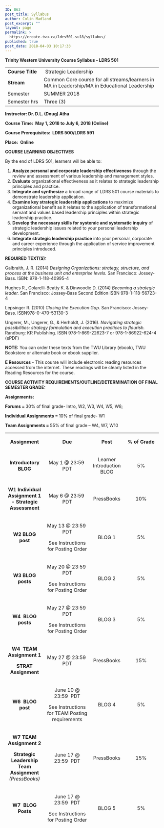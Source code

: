 ```yaml
---
ID: 863
post_title: Syllabus
author: Colin Madland
post_excerpt: ""
layout: page
permalink: >
  https://create.twu.ca/ldrs501-su18/syllabus/
published: true
post_date: 2018-04-03 10:17:33
---
```

<strong>Trinity</strong><strong> Western University </strong><strong>Course Syllabus - LDRS 501
</strong>
<table>
<tbody>
<tr>
<td width="113"><strong>Course Title</strong></td>
<td width="445"> Strategic Leadership</td>
</tr>
<tr>
<td width="113"><strong>Stream</strong></td>
<td width="445">Common Core course for all streams/learners in MA in Leadership/MA in Educational Leadership</td>
</tr>
<tr>
<td width="113">Semester</td>
<td width="445">SUMMER 2018</td>
</tr>
<tr>
<td width="113">Semester hrs</td>
<td width="445">Three (3)</td>
</tr>
</tbody>
</table>
<strong>Instructor:</strong><strong> Dr. D.L. (Doug) Atha                             </strong>

<strong>Course Time:</strong><strong>  </strong><strong>May 1, 2018 to July 6, 2018 (Online)
</strong>

<strong>Course Prerequisites:</strong><strong>  LDRS 500/LDRS 591                         </strong>

<strong>Place:</strong> <strong> Online</strong>

<strong>COURSE LEARNING OBJECTIVES</strong>

By the end of LDRS 501, learners will be able to:
<ol>
 	<li><strong>Analyze personal and corporate leadership effectiveness</strong> through the review and assessment of various leadership and management styles.</li>
 	<li><strong>Evaluate</strong> organizational effectiveness as it relates to strategic leadership principles and practice.</li>
 	<li><strong>Integrate and synthesize</strong> a broad range of LDRS 501 course materials to demonstrate leadership application.</li>
 	<li><strong>Examine key strategic leadership applications</strong> to maximize organizational benefit as it relates to the application of transformational servant and values based leadership principles within strategic leadership practice.</li>
 	<li><strong>Develop the necessary skills for systemic and systematic inquiry</strong> of strategic leadership issues related to your personal leadership development.</li>
 	<li><strong>Integrate strategic leadership practice</strong> into your personal, corporate and career experience through the application of service improvement principles introduced.</li>
</ol>
<strong>REQUIRED TEXT(S):</strong>

Galbraith, J. R. (2014) <em>Designing Organizations: strategy, structure, and process at the business unit and enterprise levels.</em> San Francisco: Jossey-Bass. ISBN: 978-1-118-40995-4

Hughes R., Colarelli-Beatty K. &amp; Dinwoodie D. (2014) <em>Becoming a strategic leader.</em> San Francisco: Jossey-Bass Second Edition ISBN 978-1-118-56723-4

Lepsinger R. (2010) <em>Closing the Execution Gap.</em> San Francisco: Jossey-Bass. ISBN978-0-470-53130-3

Ungerer, M., Ungerer, G., &amp; Herholdt, J. (2016). <em>Navigating strategic possibilities: strategy formulation and execution practices to flourish.</em> Randburg: KR Publishing. ISBN 978-1-869-22623-7 or 978-1-86922-624-4 (ePDF)

<strong>NOTE:</strong> You can order these texts from the TWU Library (ebook), TWU Bookstore or alternate book or ebook supplier.

<strong>E Resources</strong> - This course will include electronic reading resources accessed from the internet. These readings will be clearly listed in the Reading Resources for the course.

<strong>COURSE ACTIVITY REQUIREMENTS/OUTLINE/DETERMINATION OF FINAL SEMESTER GRADE:</strong>

<strong>Assignments: </strong>

<strong>Forums = </strong>30% of final grade- Intro, W2, W3, W4, W5, W8;

<strong>Individual Assignments = </strong>10% of final grade- W1

<strong>Team Assignments = </strong>55% of final grade – W4, W7, W10<strong>
</strong>
<table style="height: 1281px" width="807">
<tbody>
<tr>
<td width="25%">
<p style="text-align: center"><strong>Assignment</strong></p>
</td>
<td width="30%">
<p style="text-align: center"><strong>Due</strong></p>
</td>
<td width="19%">
<p style="text-align: center"><strong>Post</strong></p>
</td>
<td width="23%">
<p style="text-align: center"><strong>% of Grade</strong></p>
</td>
</tr>
<tr>
<td width="25%">
<p style="text-align: center"><strong>Introductory BLOG</strong></p>
</td>
<td width="30%">
<p style="text-align: center">May 1 @ 23:59  PDT</p>
</td>
<td width="19%">
<p style="text-align: center">Learner Introduction BLOG</p>
</td>
<td width="23%">
<p style="text-align: center">5%</p>
</td>
</tr>
<tr>
<td width="25%">
<p style="text-align: center"><strong>W1 Individual Assignment 1 - </strong><strong>Strategic Assessment</strong></p>
</td>
<td width="30%">
<p style="text-align: center">May 6 @ 23:59  PDT</p>
</td>
<td width="19%">
<p style="text-align: center">PressBooks</p>
</td>
<td width="23%">
<p style="text-align: center">10%</p>
</td>
</tr>
<tr>
<td width="25%">
<p style="text-align: center"><strong>W2 BLOG post</strong></p>
</td>
<td width="30%">
<p style="text-align: center">May 13 @ 23:59  PDT</p>
<p style="text-align: center">See Instructions for Posting Order</p>
</td>
<td width="19%">
<p style="text-align: center">BLOG 1</p>
</td>
<td width="23%">
<p style="text-align: center">5%</p>
</td>
</tr>
<tr>
<td width="25%">
<p style="text-align: center"><strong>W3 BLOG posts</strong></p>
</td>
<td width="30%">
<p style="text-align: center">May 20 @ 23:59  PDT</p>
<p style="text-align: center">See Instructions for Posting Order</p>
</td>
<td width="19%">
<p style="text-align: center">BLOG 2</p>
</td>
<td width="23%">
<p style="text-align: center">5%</p>
</td>
</tr>
<tr>
<td width="25%">
<p style="text-align: center"><strong>W4  BLOG posts</strong></p>
</td>
<td width="30%">
<p style="text-align: center">May 27 @ 23:59  PDT</p>
<p style="text-align: center">See Instructions for Posting Order</p>
</td>
<td width="19%">
<p style="text-align: center">BLOG 3</p>
</td>
<td width="23%">
<p style="text-align: center">5%</p>
</td>
</tr>
<tr>
<td width="25%">
<p style="text-align: center"><strong>W4  TEAM Assignment 1</strong></p>
<p style="text-align: center"><strong>STRAT Assignment</strong></p>
</td>
<td width="30%">
<p style="text-align: center">May 27 @ 23:59  PDT</p>
</td>
<td width="19%">
<p style="text-align: center">PressBooks</p>
</td>
<td width="23%">
<p style="text-align: center">15%</p>
</td>
</tr>
<tr>
<td width="25%">
<p style="text-align: center"><strong>W6  BLOG post</strong></p>
</td>
<td width="30%">
<p style="text-align: center">June 10 @ 23:59  PDT</p>
<p style="text-align: center">See Instructions for TEAM Posting requirements</p>
</td>
<td width="19%">
<p style="text-align: center">BLOG 4</p>
</td>
<td width="23%">
<p style="text-align: center">5%</p>
</td>
</tr>
<tr>
<td width="25%">
<p style="text-align: center"><strong>W7 TEAM Assignment 2</strong></p>
<p style="text-align: center"><strong>Strategic Leadership Team Assignment </strong><em>(PressBooks)</em></p>
</td>
<td width="30%">
<p style="text-align: center">June 17 @ 23:59  PDT</p>
</td>
<td width="19%">
<p style="text-align: center">PressBooks</p>
</td>
<td width="23%">
<p style="text-align: center">15%</p>
</td>
</tr>
<tr>
<td width="25%">
<p style="text-align: center"><strong>W7  BLOG Posts</strong></p>
</td>
<td width="30%">
<p style="text-align: center">June 17 @ 23:59  PDT</p>
<p style="text-align: center">See Instructions for Posting Order</p>
</td>
<td width="19%">
<p style="text-align: center">BLOG 5</p>
</td>
<td width="23%">
<p style="text-align: center">5%</p>
</td>
</tr>
<tr>
<td width="25%">
<p style="text-align: center"><strong>W8  BLOG Posts</strong></p>
</td>
<td width="30%">
<p style="text-align: center">June 24 @ 23:59 PDT</p>
<p style="text-align: center">See Instructions for Posting Order</p>
</td>
<td width="19%">
<p style="text-align: center">BLOG 6</p>
</td>
<td width="23%">
<p style="text-align: center">5%</p>
</td>
</tr>
<tr>
<td width="25%">
<p style="text-align: center"><strong>W10 </strong></p>
<p style="text-align: center"><strong>Final Assignment </strong></p>
<p style="text-align: center"><strong>Individual Assignment 3</strong></p>
<p style="text-align: center"><strong>Strategic Influence</strong></p>
</td>
<td width="30%">
<p style="text-align: center">July 6 @ 23:59 PDT</p>
</td>
<td width="19%">
<p style="text-align: center">PressBooks</p>
</td>
<td width="23%">
<p style="text-align: center">25%</p>
</td>
</tr>
<tr>
<td width="25%"><strong> </strong></td>
<td width="30%"></td>
<td width="19%"></td>
<td width="23%">
<p style="text-align: center">100%</p>
</td>
</tr>
</tbody>
</table>